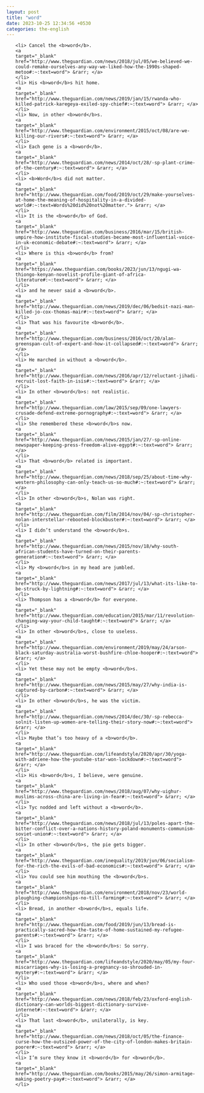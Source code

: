 ```yaml
---
layout: post
title: "word"
date: 2023-10-25 12:34:56 +0530
categories: the-english
---
```

<ol>

    <li> Cancel the <b>word</b>.
    <a 
    target="_blank" 
    href="http://www.theguardian.com/news/2018/jul/05/we-believed-we-could-remake-ourselves-any-way-we-liked-how-the-1990s-shaped-metoo#:~:text=word"> &rarr; </a>
    </li>
    <li> His <b>word</b>s hit home.
    <a 
    target="_blank" 
    href="http://www.theguardian.com/news/2019/jan/15/rwanda-who-killed-patrick-karegeya-exiled-spy-chief#:~:text=word"> &rarr; </a>
    </li>
    <li> Now, in other <b>word</b>s.
    <a 
    target="_blank" 
    href="http://www.theguardian.com/environment/2015/oct/08/are-we-killing-our-rivers#:~:text=word"> &rarr; </a>
    </li>
    <li> Each gene is a <b>word</b>.
    <a 
    target="_blank" 
    href="http://www.theguardian.com/news/2014/oct/28/-sp-plant-crime-of-the-century#:~:text=word"> &rarr; </a>
    </li>
    <li> <b>Word</b>s did not matter.
    <a 
    target="_blank" 
    href="http://www.theguardian.com/food/2019/oct/29/make-yourselves-at-home-the-meaning-of-hospitality-in-a-divided-world#:~:text=Words%20did%20not%20matter."> &rarr; </a>
    </li>
    <li> It is the <b>word</b> of God.
    <a 
    target="_blank" 
    href="http://www.theguardian.com/business/2016/mar/15/british-umpire-how-institute-fiscal-studies-became-most-influential-voice-in-uk-economic-debate#:~:text=word"> &rarr; </a>
    </li>
    <li> Where is this <b>word</b> from?
    <a 
    target="_blank" 
    href="https://www.theguardian.com/books/2023/jun/13/ngugi-wa-thiongo-kenyan-novelist-profile-giant-of-africa-literature#:~:text=word"> &rarr; </a>
    </li>
    <li> and he never said a <b>word</b>.
    <a 
    target="_blank" 
    href="http://www.theguardian.com/news/2019/dec/06/bedsit-nazi-man-killed-jo-cox-thomas-mair#:~:text=word"> &rarr; </a>
    </li>
    <li> That was his favourite <b>word</b>.
    <a 
    target="_blank" 
    href="http://www.theguardian.com/business/2016/oct/20/alan-greenspan-cult-of-expert-and-how-it-collapsed#:~:text=word"> &rarr; </a>
    </li>
    <li> He marched in without a <b>word</b>.
    <a 
    target="_blank" 
    href="http://www.theguardian.com/news/2016/apr/12/reluctant-jihadi-recruit-lost-faith-in-isis#:~:text=word"> &rarr; </a>
    </li>
    <li> In other <b>word</b>s: not realistic.
    <a 
    target="_blank" 
    href="http://www.theguardian.com/law/2015/sep/09/one-lawyers-crusade-defend-extreme-pornography#:~:text=word"> &rarr; </a>
    </li>
    <li> She remembered these <b>word</b>s now.
    <a 
    target="_blank" 
    href="http://www.theguardian.com/news/2015/jan/27/-sp-online-newspaper-keeping-press-freedom-alive-egypt#:~:text=word"> &rarr; </a>
    </li>
    <li> That <b>word</b> related is important.
    <a 
    target="_blank" 
    href="http://www.theguardian.com/news/2018/sep/25/about-time-why-western-philosophy-can-only-teach-us-so-much#:~:text=word"> &rarr; </a>
    </li>
    <li> In other <b>word</b>s, Nolan was right.
    <a 
    target="_blank" 
    href="http://www.theguardian.com/film/2014/nov/04/-sp-christopher-nolan-interstellar-rebooted-blockbuster#:~:text=word"> &rarr; </a>
    </li>
    <li> I didn’t understand the <b>word</b>s.
    <a 
    target="_blank" 
    href="http://www.theguardian.com/news/2015/nov/18/why-south-african-students-have-turned-on-their-parents-generation#:~:text=word"> &rarr; </a>
    </li>
    <li> My <b>word</b>s in my head are jumbled.
    <a 
    target="_blank" 
    href="http://www.theguardian.com/news/2017/jul/13/what-its-like-to-be-struck-by-lightning#:~:text=word"> &rarr; </a>
    </li>
    <li> Thompson has a <b>word</b> for everyone.
    <a 
    target="_blank" 
    href="http://www.theguardian.com/education/2015/mar/11/revolution-changing-way-your-child-taught#:~:text=word"> &rarr; </a>
    </li>
    <li> In other <b>word</b>s, close to useless.
    <a 
    target="_blank" 
    href="http://www.theguardian.com/environment/2019/may/24/arson-black-saturday-australia-worst-bushfire-chloe-hooper#:~:text=word"> &rarr; </a>
    </li>
    <li> Yet these may not be empty <b>word</b>s.
    <a 
    target="_blank" 
    href="http://www.theguardian.com/news/2015/may/27/why-india-is-captured-by-carbon#:~:text=word"> &rarr; </a>
    </li>
    <li> In other <b>word</b>s, he was the victim.
    <a 
    target="_blank" 
    href="http://www.theguardian.com/news/2014/dec/30/-sp-rebecca-solnit-listen-up-women-are-telling-their-story-now#:~:text=word"> &rarr; </a>
    </li>
    <li> Maybe that’s too heavy of a <b>word</b>.
    <a 
    target="_blank" 
    href="http://www.theguardian.com/lifeandstyle/2020/apr/30/yoga-with-adriene-how-the-youtube-star-won-lockdown#:~:text=word"> &rarr; </a>
    </li>
    <li> His <b>word</b>s, I believe, were genuine.
    <a 
    target="_blank" 
    href="http://www.theguardian.com/news/2018/aug/07/why-uighur-muslims-across-china-are-living-in-fear#:~:text=word"> &rarr; </a>
    </li>
    <li> Tyc nodded and left without a <b>word</b>.
    <a 
    target="_blank" 
    href="http://www.theguardian.com/news/2018/jul/13/poles-apart-the-bitter-conflict-over-a-nations-history-poland-monuments-communism-soviet-union#:~:text=word"> &rarr; </a>
    </li>
    <li> In other <b>word</b>s, the pie gets bigger.
    <a 
    target="_blank" 
    href="http://www.theguardian.com/inequality/2019/jun/06/socialism-for-the-rich-the-evils-of-bad-economics#:~:text=word"> &rarr; </a>
    </li>
    <li> You could see him mouthing the <b>word</b>s.
    <a 
    target="_blank" 
    href="http://www.theguardian.com/environment/2018/nov/23/world-ploughing-championships-no-till-farming#:~:text=word"> &rarr; </a>
    </li>
    <li> Bread, in another <b>word</b>s, equals life.
    <a 
    target="_blank" 
    href="http://www.theguardian.com/food/2019/jun/13/bread-is-practically-sacred-how-the-taste-of-home-sustained-my-refugee-parents#:~:text=word"> &rarr; </a>
    </li>
    <li> I was braced for the <b>word</b>s: So sorry.
    <a 
    target="_blank" 
    href="http://www.theguardian.com/lifeandstyle/2020/may/05/my-four-miscarriages-why-is-losing-a-pregnancy-so-shrouded-in-mystery#:~:text=word"> &rarr; </a>
    </li>
    <li> Who used those <b>word</b>s, where and when?
    <a 
    target="_blank" 
    href="http://www.theguardian.com/news/2018/feb/23/oxford-english-dictionary-can-worlds-biggest-dictionary-survive-internet#:~:text=word"> &rarr; </a>
    </li>
    <li> That last <b>word</b>, unilaterally, is key.
    <a 
    target="_blank" 
    href="http://www.theguardian.com/news/2018/oct/05/the-finance-curse-how-the-outsized-power-of-the-city-of-london-makes-britain-poorer#:~:text=word"> &rarr; </a>
    </li>
    <li> I’m sure they know it <b>word</b> for <b>word</b>.
    <a 
    target="_blank" 
    href="http://www.theguardian.com/books/2015/may/26/simon-armitage-making-poetry-pay#:~:text=word"> &rarr; </a>
    </li>